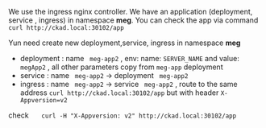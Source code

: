 We use the ingress nginx controller.
We have an  application (deployment, service , ingress) in namespace  **meg**. You can check the app via command  `curl http://ckad.local:30102/app` 

Yun need create new deployment,service, ingress  in namespace  **meg** 
 - deployment : name ` meg-app2` , env:  name: `SERVER_NAME` and  value: `megApp2` , all other parameters  copy from  `meg-app` deployment
 - service : name  ` meg-app2`   -> deployment ` meg-app2` 
 - ingress : name  ` meg-app2`   -> service ` meg-app2`  , route to the same address  `curl http://ckad.local:30102/app`  but with header `X-Appversion=v2`

check `    curl -H "X-Appversion: v2" http://ckad.local:30102/app    `